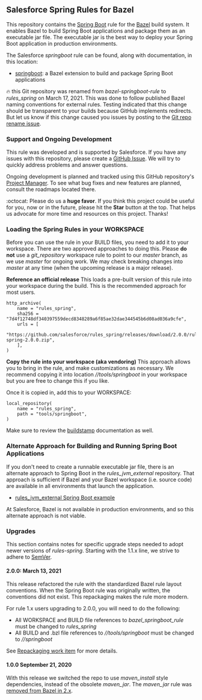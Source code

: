## Salesforce Spring Rules for Bazel

This repository contains the [Spring Boot](https://spring.io/guides/gs/spring-boot/) rule for the [Bazel](https://bazel.build/) build system.
It enables Bazel to build Spring Boot applications and package them as an executable jar file.
The executable jar is the best way to deploy your Spring Boot application in production environments.

The Salesforce *springboot* rule can be found, along with documentation, in this location:
- [springboot](springboot): a Bazel extension to build and package Spring Boot applications

:fire: this Git repository was renamed from *bazel-springboot-rule* to *rules_spring* on March 17, 2021.
This was done to follow published Bazel naming conventions for external rules.
Testing indicated that this change should be transparent to your builds because GitHub implements redirects.
But let us know if this change caused you issues by posting to the [Git repo rename issue](https://github.com/salesforce/rules_spring/issues/97).

### Support and Ongoing Development

This rule was developed and is supported by Salesforce.
If you have any issues with this repository, please create a [GitHub Issue](https://github.com/salesforce/rules_spring/issues).
We will try to quickly address problems and answer questions.

Ongoing development is planned and tracked using this GitHub repository's [Project Manager](https://github.com/salesforce/rules_spring/projects).
To see what bug fixes and new features are planned, consult the roadmaps located there.

:octocat: Please do us a **huge favor**. If you think this project could be useful for you, now or in the future, please hit the **Star** button at the top. That helps us advocate for more time and resources on this project. Thanks!

### Loading the Spring Rules in your WORKSPACE

Before you can use the rule in your BUILD files, you need to add it to your workspace.
There are two approved approaches to doing this.
Please **do not** use a *git_repository* workspace rule to point to our *master* branch, as we use *master* for ongoing work.
We may check breaking changes into *master* at any time (when the upcoming release is a major release).

**Reference an official release**
This loads a pre-built version of this rule into your workspace during the build.
This is the recommended approach for most users.

```starlark
http_archive(
    name = "rules_spring",
    sha256 = "7d4f12748df340397559decd8348289a6f85ae32dae344545b6d08ad036a9cfe",
    urls = [
        "https://github.com/salesforce/rules_spring/releases/download/2.0.0/rules-spring-2.0.0.zip",
    ],
)
```

**Copy the rule into your workspace (aka vendoring)**
This approach allows you to bring in the rule, and make customizations as necessary.
We recommend copying it into location *//tools/springboot* in your workspace but you are free to change this if you like.

Once it is copied in, add this to your WORKSPACE:
```starlark
local_repository(
    name = "rules_spring",
    path = "tools/springboot",
)
```
Make sure to review the [buildstamp](tools/buildstamp) documentation as well.


### Alternate Approach for Building and Running Spring Boot Applications

If you don't need to create a runnable executable jar file, there is an alternate approach to Spring Boot in the *rules_jvm_external* repository.
That approach is sufficient if Bazel and your Bazel workspace (i.e. source code) are available in all environments that launch the application.
- [rules_jvm_external Spring Boot example](https://github.com/bazelbuild/rules_jvm_external/tree/master/examples/spring_boot)

At Salesforce, Bazel is not available in production environments, and so this alternate approach is not viable.

### Upgrades

This section contains notes for specific upgrade steps needed to adopt newer versions of *rules-spring*.
Starting with the 1.1.x line, we strive to adhere to [SemVer](https://semver.org/).

#### 2.0.0: March 13, 2021

This release refactored the rule with the standardized Bazel rule layout conventions.
When the Spring Boot rule was originally written, the conventions did not exist.
This repackaging makes the rule more modern.

For rule 1.x users upgrading to 2.0.0, you will need to do the following:
- All WORKSPACE and BUILD file references to *bazel_springboot_rule* must be changed to *rules_spring*
- All BUILD and .bzl file references to *//tools/springboot* must be changed to *//springboot*

See [Repackaging work item](https://github.com/salesforce/rules_spring/issues/30) for more details.

#### 1.0.0 September 21, 2020

With this release we switched the repo to use *maven_install* style dependencies, instead of the obsolete *maven_jar*.
The *maven_jar* rule was [removed from Bazel in 2.x](https://github.com/bazelbuild/bazel/issues/6799).
